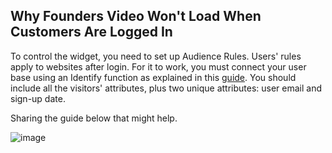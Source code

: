 ## Why Founders Video Won't Load When Customers Are Logged In

To control the widget, you need to set up Audience Rules. Users' rules apply to websites after login. For it to work, you must connect your user base using an Identify function as explained in this [guide](https://tolstoy.gitbook.io/tolstoy/javascript-sdk/identify). You should include all the visitors' attributes, plus two unique attributes: user email and sign-up date.

Sharing the guide below that might help.

![image](https://github.com/GoTolstoy/tolstoy-toly-kb/assets/159901631/694ce287-36bb-40f7-a24c-b8686d55c0cf)
